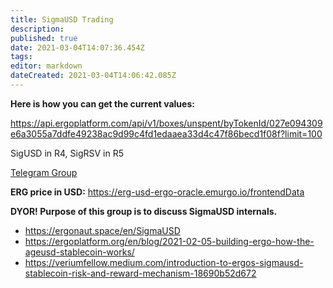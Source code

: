 ```yaml
---
title: SigmaUSD Trading
description: 
published: true
date: 2021-03-04T14:07:36.454Z
tags: 
editor: markdown
dateCreated: 2021-03-04T14:06:42.085Z
---
```


**Here is how you can get the current values:**

https://api.ergoplatform.com/api/v1/boxes/unspent/byTokenId/027e094309e6a3055a7ddfe49238ac9d99c4fd1edaaea33d4c47f86becd1f08f?limit=100

SigUSD in R4, SigRSV in R5

[Telegram Group](https://t.me/SigmaUSD)


**ERG price in USD:**
https://erg-usd-ergo-oracle.emurgo.io/frontendData

**DYOR! Purpose of this group is to discuss SigmaUSD internals.**
- https://ergonaut.space/en/SigmaUSD
- https://ergoplatform.org/en/blog/2021-02-05-building-ergo-how-the-ageusd-stablecoin-works/
- https://veriumfellow.medium.com/introduction-to-ergos-sigmausd-stablecoin-risk-and-reward-mechanism-18690b52d672